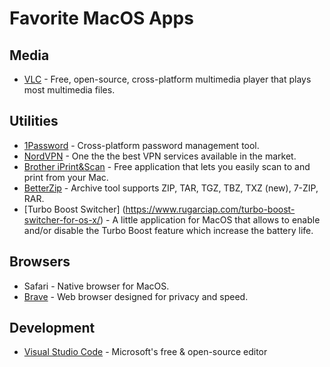 # Favorite MacOS Apps

## Media
* [VLC](https://www.videolan.org/vlc/index.html) - Free, open-source, cross-platform multimedia player that plays most multimedia files.

## Utilities
* [1Password](https://1password.com/) - Cross-platform password management tool.
* [NordVPN](https://nordvpn.com/) - One the the best VPN services available in the market.
* [Brother iPrint&Scan](https://apps.apple.com/us/app/brother-iprint-scan/id1193539993?mt=12) - Free application that lets you easily scan to and print from your Mac.
* [BetterZip](https://macitbetter.com/) - Archive tool supports ZIP, TAR, TGZ, TBZ, TXZ (new), 7-ZIP, RAR.
* [Turbo Boost Switcher] (https://www.rugarciap.com/turbo-boost-switcher-for-os-x/) - A little application for MacOS that allows to enable and/or disable the Turbo Boost feature which increase the battery life.


## Browsers
* Safari - Native browser for MacOS.
* [Brave](https://brave.com/) - Web browser designed for privacy and speed.

## Development
* [Visual Studio Code](https://code.visualstudio.com/) - Microsoft's free & open-source editor
